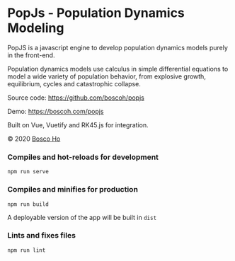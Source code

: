 
# PopJs - Population Dynamics Modeling

PopJS is a javascript engine to develop
 population dynamics models purely in the
front-end.

Population dynamics models use calculus in
 simple differential equations to model a wide variety
 of population behavior, from explosive growth,
  equilibrium, cycles and catastrophic collapse.

Source code: <https://github.com/boscoh/popjs>

Demo: <https://boscoh.com/popjs>

Built on Vue, Vuetify and RK45.js for integration.

&copy; 2020 [Bosco Ho](https://boscoh.com)

### Compiles and hot-reloads for development
```
npm run serve
```

### Compiles and minifies for production
```
npm run build
```

A deployable version of the app will be built
in `dist`

### Lints and fixes files
```
npm run lint
```

